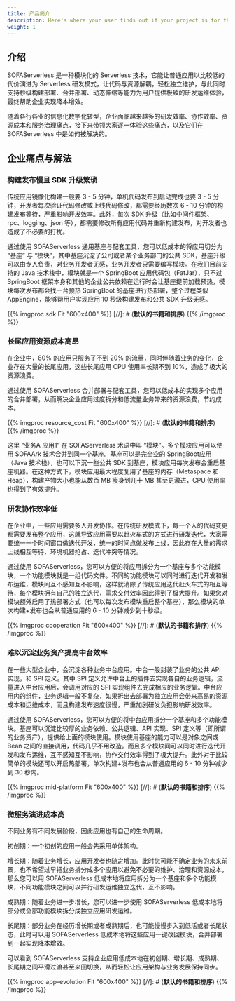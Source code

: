 ```yaml
---
title: 产品简介
description: Here's where your user finds out if your project is for them.
weight: 1
---
```


## 介绍
SOFAServerless 是一种模块化的 Serverless 技术，它能让普通应用以比较低的代价演进为 Serverless 研发模式，让代码与资源解耦，轻松独立维护，与此同时支持秒级构建部署、合并部署、动态伸缩等能力为用户提供极致的研发运维体验，最终帮助企业实现降本增效。

随着各行各业的信息化数字化转型，企业面临越来越多的研发效率、协作效率、资源成本和服务治理痛点，接下来带领大家逐一体验这些痛点，以及它们在 SOFAServerless 中是如何被解决的。


## 企业痛点与解法
### 构建发布慢且 SDK 升级繁琐
传统应用镜像化构建一般要 3 - 5 分钟，单机代码发布到启动完成也要 3 - 5 分钟，开发者每次验证代码修改或上线代码修改，都需要经历数次 6 - 10 分钟的构建发布等待，严重影响开发效率。此外，每次 SDK 升级（比如中间件框架、rpc、logging、json 等），都需要修改所有应用代码并重新构建发布，对开发者也造成了不必要的打扰。

通过使用 SOFAServerless 通用基座与配套工具，您可以低成本的将应用切分为 “基座” 与 “模块”，其中基座沉淀了公司或者某个业务部门的公共 SDK，基座升级可以由专人负责，对业务开发者无感，业务开发者只需要编写模块。在我们目前支持的 Java 技术栈中，模块就是一个 SpringBoot 应用代码包（FatJar），只不过 SpringBoot 框架本身和其他的企业公共依赖在运行时会让基座提前加载预热，模块每次发布都会找一台预热 SpringBoot 的基座进行热部署，整个过程类似 AppEngine，能够帮用户实现应用 10 秒级构建发布和公共 SDK 升级无感。

{{% imgproc sdk Fit "600x400" %}}
[//]: # (<b style="text-align: center">默认的书籍和排序</b>)
{{% /imgproc %}}

### 长尾应用资源成本高昂
在企业中，80% 的应用只服务了不到 20% 的流量，同时伴随着业务的变化，企业存在大量的长尾应用，这些长尾应用 CPU 使用率长期不到 10%，造成了极大的资源浪费。

通过使用 SOFAServerless 合并部署与配套工具，您可以低成本的实现多个应用的合并部署，从而解决企业应用过度拆分和低流量业务带来的资源浪费，节约成本。

{{% imgproc resource_cost Fit "600x400" %}}
[//]: # (<b style="text-align: center">默认的书籍和排序</b>)
{{% /imgproc %}}

这里 “业务A 应用1” 在 SOFAServerless 术语中叫 “模块”。多个模块应用可以使用 SOFAArk 技术合并到同一个基座。基座可以是完全空的 SpringBoot应用（Java 技术栈），也可以下沉一些公共 SDK 到基座，模块应用每次发布会重启基座机器。在这种方式下，模块应用最大程度复用了基座的内存（Metaspace 和 Heap），构建产物大小也能从数百 MB 瘦身到几十 MB 甚至更激进，CPU 使用率也得到了有效提升。

### 研发协作效率低
在企业中，一些应用需要多人开发协作。在传统研发模式下，每一个人的代码变更都需要发布整个应用，这就导致应用需要以赶火车式的方式进行研发迭代，大家需要统一一个时间窗口做迭代开发，统一的时间点做发布上线，因此存在大量的需求上线相互等待、环境机器抢占、迭代冲突等情况。

通过使用 SOFAServerless，您可以方便的将应用拆分为一个基座与多个功能模块，一个功能模块就是一组代码文件。不同的功能模块可以同时进行迭代开发和发布运维，模块间互不感知互不影响，这样就消除了传统应用迭代赶火车式的相互等待，每个模块拥有自己的独立迭代，需求交付效率因此得到了极大提升。如果您对模块额外启用了热部署方式（也可以每次发布模块重启整个基座），那么模块的单次构建+发布也会从普通应用的 6 - 10 分钟减少到十秒级。

{{% imgproc cooperation Fit "600x400" %}}
[//]: # (<b style="text-align: center">默认的书籍和排序</b>)
{{% /imgproc %}}

### 难以沉淀业务资产提高中台效率
在一些大型企业中，会沉淀各种业务中台应用。中台一般封装了业务的公共 API 实现，和 SPI 定义。其中 SPI 定义允许中台上的插件去实现各自的业务逻辑，流量进入中台应用后，会调用对应的 SPI 实现组件去完成相应的业务逻辑。中台应用内的组件，业务逻辑一般不复杂，如果拆出去部署为独立应用会带来高昂的资源成本和运维成本，而且构建发布速度很慢，严重加剧研发负担影响研发效率。

通过使用 SOFAServerless，您可以方便的将中台应用拆分一个基座和多个功能模块。基座可以沉淀比较厚的业务依赖、公共逻辑、API 实现、SPI 定义等（即所谓的业务资产），提供给上面的模块使用。模块使用基座的能力可以是对象之间或 Bean 之间的直接调用，代码几乎不用改造。而且多个模块间可以同时进行迭代开发和发布运维，互不感知互不影响，协作交付效率得到了极大提升。此外对于比较简单的模块还可以开启热部署，单次构建+发布也会从普通应用的 6 - 10 分钟减少到 30 秒内。

{{% imgproc mid-platform Fit "600x400" %}}
[//]: # (<b style="text-align: center">默认的书籍和排序</b>)
{{% /imgproc %}}

### 微服务演进成本高
不同业务有不同发展阶段，因此应用也有自己的生命周期。

初创期：一个初创的应用一般会先采用单体架构。

增长期：随着业务增长，应用开发者也随之增加。此时您可能不确定业务的未来前景，也不希望过早把业务拆分成多个应用以避免不必要的维护、治理和资源成本，那么您可以用 SOFAServerless 低成本地将应用拆分为一个基座和多个功能模块，不同功能模块之间可以并行研发运维独立迭代，互不影响。

成熟期：随着业务进一步增长，您可以进一步使用 SOFAServerless 低成本地将部分或全部功能模块拆分成独立应用研发运维。

长尾期：部分业务在经历增长期或者成熟期后，也可能慢慢步入到低活或者长尾状态，此时可以用 SOFAServerless 低成本地将这些应用一键改回模块，合并部署到一起实现降本增效。

可以看到 SOFAServerless 支持企业应用低成本地在初创期、增长期、成熟期、长尾期之间平滑过渡甚至来回切换，从而轻松让应用架构与业务发展保持同步。

{{% imgproc app-evolution Fit "600x400" %}}
[//]: # (<b style="text-align: center">默认的书籍和排序</b>)
{{% /imgproc %}}

